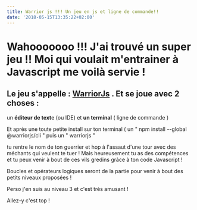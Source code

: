 ```yaml
---
title: Warrior js !!! Un jeu en js et ligne de commande!!
date: '2018-05-15T13:35:22+02:00'
---
```

# Wahooooooo !!! J'ai trouvé un super jeu !! Moi qui voulait m'entrainer à Javascript me voilà servie !

## Le jeu s'appelle : [WarriorJs](https://warrior.js.org/en) . Et se joue avec 2 choses :

un **éditeur de text**e (ou IDE) et **un terminal** ( ligne de commande )

Et après une toute petite install sur ton terminal ( un " npm install --global @warriorjs/cli " puis un " warriorjs "

tu rentre le nom de ton guerrier et hop à l'assaut d'une tour avec des méchants qui veulent te tuer ! Mais heureusement tu as des compétences et tu peux venir à bout de ces vils gredins grâce à ton code Javascript !

Boucles et opérateurs logiques seront de la partie pour venir à bout des petits niveaux proposées !

Perso j'en suis au niveau 3 et c'est très amusant !

Allez-y c'est top !
